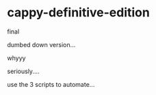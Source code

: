 # cappy-definitive-edition
final

dumbed down version...

whyyy

seriously....

use the 3 scripts to automate...
